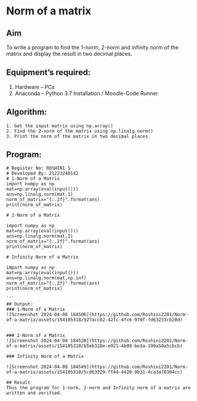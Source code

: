# Norm of a matrix
## Aim
To write a program to find the 1-norm, 2-norm and infinity norm of the matrix and display the result in two decimal places.
## Equipment’s required:
1.	Hardware – PCs
2.	Anaconda – Python 3.7 Installation / Moodle-Code Runner
## Algorithm:
	1. Get the input matrix using np.array()   
    2. Find the 2-norm of the matrix using np.linalg.norm()
	3. Print the norm of the matrix in two decimal places.
## Program:
````
# Register No: ROSHINI S
# Developed By: 21223240142
# 1-Norm of a Matrix
import numpy as np
mat=np.array(eval(input()))
ans=np.linalg.norm(mat,1)
norm_of_matrix="{:.2f}".format(ans)
print(norm_of_matrix)

# 2-Norm of a Matrix

import numpy as np
mat=np.array(eval(input()))
ans=np.linalg.norm(mat,2)
norm_of_matrix="{:.2f}".format(ans)
print(norm_of_matrix)

# Infinity Norm of a Matrix

import numpy as np
mat=np.array(eval(input()))
ans=np.linalg.norm(mat,np.inf)
norm_of_matrix="{:.2f}".format(ans)
print(norm_of_matrix)

```
## Output:
### 1-Norm of a Matrix
![Screenshot 2024-04-08 184506](https://github.com/Roshini2201/Norm-of-a-matrix/assets/154105318/927acc02-42fc-4fc6-970f-fd63233cb20d)


### 2-Norm of a Matrix
![Screenshot 2024-04-08 184520](https://github.com/Roshini2201/Norm-of-a-matrix/assets/154105318/b5eb328e-e921-4b09-be3a-199a50a5cbcb)

### Infinity Norm of a Matrix

![Screenshot 2024-04-08 184549](https://github.com/Roshini2201/Norm-of-a-matrix/assets/154105318/5cd63229-ff44-4420-9b31-4ca3a70304cc)

## Result
Thus the program for 1-norm, 2-norm and Infinity norm of a matrix are written and verified.
